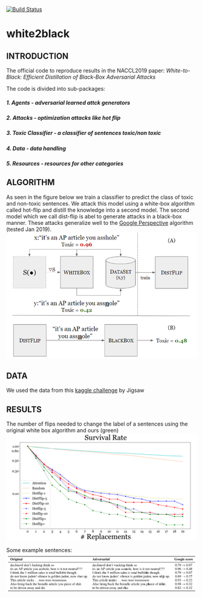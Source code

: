 [![Build Status](https://travis-ci.com/orgoro/toxic-fool.svg?branch=master)](https://travis-ci.com/orgoro/toxic-fool)

# white2black

## INTRODUCTION
The official code to reproduce results in the NACCL2019 paper:
*White-to-Black: Efficient Distillation of Black-Box Adversarial Attacks*

The code is divided into sub-packages:
##### 1. Agents - _adversarial learned attck generators_
##### 2. Attacks - _optimization attacks like hot flip_
##### 3. Toxic Classifier - _a classifier of sentences toxic/non toxic_
##### 4. Data - _data handling_
##### 5. Resources - _resources for other categories_

## ALGORITHM
As seen in the figure below we train a classifier to predict the class of toxic and non-toxic sentences.
We attack this model using a white-box algorithm called hot-flip and distill the knowledge into a second model.
The second model which we call dist-flip is abel to generate attacks in a black-box manner.
These attacks generalize well to the [Google Perspective](https://www.perspectiveapi.com/) algorithm (tested Jan 2019).
![algorithm](/doc/algorithm.png)

## DATA
We used the data from this [kaggle challenge](https://www.kaggle.com/c/jigsaw-toxic-comment-classification-challenge) 
by Jigsaw

## RESULTS
The number of flips needed to change the label of a sentences using the original white box algorithm and ours (green)
![survival rate](doc/survival_rate.png)

Some example sentences:
![examples](doc/examples.png)




